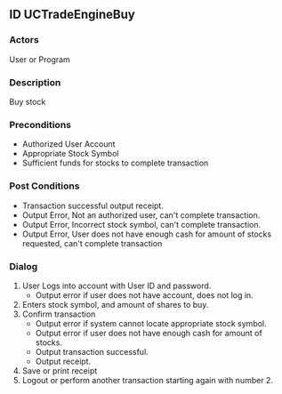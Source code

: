 ## ID  UCTradeEngineBuy

### Actors
User or Program 

### Description
Buy stock

### Preconditions
* Authorized User Account
* Appropriate Stock Symbol 
* Sufficient funds for stocks to complete transaction

### Post Conditions
* Transaction successful output receipt.
* Output Error, Not an authorized user, can't complete transaction.
* Output Error, Incorrect stock symbol, can't complete transaction.
* Output Error, User does not have enough cash for amount of stocks requested, can't complete transaction

### Dialog
1. User Logs into account with User ID and password.
	* Output error if user does not have account, does not log in.
2.  Enters stock symbol, and amount of shares to buy.
3.  Confirm transaction  
	* Output error if system cannot locate appropriate stock symbol.
	* Output error if user does not have enough cash for amount of stocks.
	* Output transaction successful.
	* Output receipt.
4. Save or print receipt
5. Logout or perform another transaction starting again with number 2.

 

